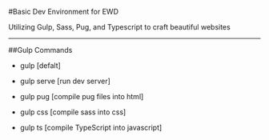 #Basic Dev Environment for EWD

Utilizing Gulp, Sass, Pug, and Typescript to craft beautiful websites

------

##Gulp Commands
 * gulp [defalt]
 * gulp serve [run dev server]

 * gulp pug [compile pug files into html]
 * gulp css [compile sass into css]
 * gulp ts [compile TypeScript into javascript]
